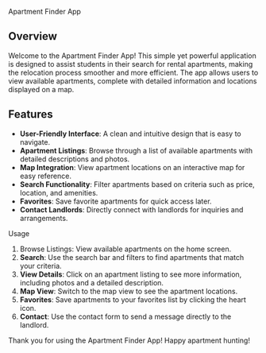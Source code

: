 Apartment Finder App

## Overview
Welcome to the Apartment Finder App! This simple yet powerful application is designed to assist students in their search for rental apartments, making the relocation process smoother and more efficient. The app allows users to view available apartments, complete with detailed information and locations displayed on a map.

## Features
- **User-Friendly Interface**: A clean and intuitive design that is easy to navigate.
- **Apartment Listings**: Browse through a list of available apartments with detailed descriptions and photos.
- **Map Integration**: View apartment locations on an interactive map for easy reference.
- **Search Functionality**: Filter apartments based on criteria such as price, location, and amenities.
- **Favorites**: Save favorite apartments for quick access later.
- **Contact Landlords**: Directly connect with landlords for inquiries and arrangements.

Usage
1. Browse Listings: View available apartments on the home screen.
2. **Search**: Use the search bar and filters to find apartments that match your criteria.
3. **View Details**: Click on an apartment listing to see more information, including photos and a detailed description.
4. **Map View**: Switch to the map view to see the apartment locations.
5. **Favorites**: Save apartments to your favorites list by clicking the heart icon.
6. **Contact**: Use the contact form to send a message directly to the landlord.

Thank you for using the Apartment Finder App! Happy apartment hunting!
